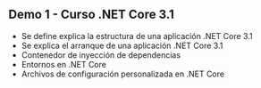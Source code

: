 ##  Demo 1 - Curso .NET Core 3.1  ##

- Se define explica la estructura de una aplicación .NET Core 3.1
- Se explica el arranque de una aplicación .NET Core 3.1
- Contenedor de inyección de dependencias
- Entornos en .NET Core 
- Archivos de configuración personalizada en .NET Core

